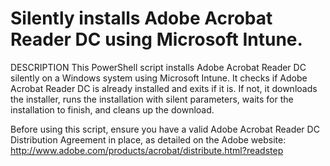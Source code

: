 # Silently installs Adobe Acrobat Reader DC using Microsoft Intune.

DESCRIPTION
This PowerShell script installs Adobe Acrobat Reader DC silently on a Windows system using Microsoft Intune. It checks if Adobe Acrobat Reader DC is already installed and exits if it is. If not, it downloads the installer, runs the installation with silent parameters, waits for the installation to finish, and cleans up the download.

Before using this script, ensure you have a valid Adobe Acrobat Reader DC Distribution Agreement in place, as detailed on the Adobe website: http://www.adobe.com/products/acrobat/distribute.html?readstep
